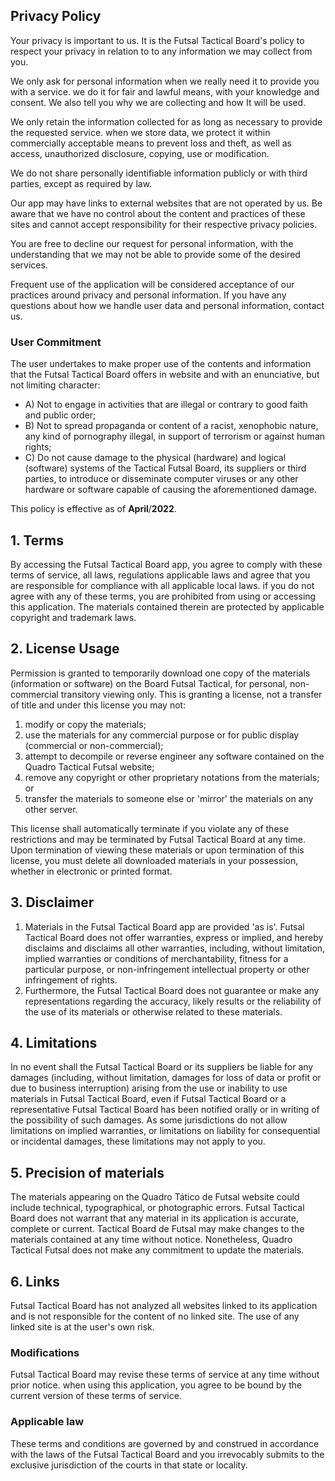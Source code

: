 <h2>Privacy Policy</h2>
<p>Your privacy is important to us. It is the Futsal Tactical Board's policy to respect your privacy in relation to
  to any information we may collect from you.</p>
<p>We only ask for personal information when we really need it to provide you with a service. we do it for
    fair and lawful means, with your knowledge and consent. We also tell you why we are collecting and how
    It will be used. </p>
<p>We only retain the information collected for as long as necessary to provide the requested service. when we store
    data, we protect it within commercially acceptable means to prevent loss and theft, as well as access,
    unauthorized disclosure, copying, use or modification.</p>
<p>We do not share personally identifiable information publicly or with third parties, except as required by law.
</p>
<p>Our app may have links to external websites that are not operated by us. Be aware that we have no control
    about the content and practices of these sites and cannot accept responsibility for their respective privacy policies</a>. </p>
<p>You are free to decline our request for personal information, with the understanding that we may not be able to provide
    some of the desired services.</p>
<p>Frequent use of the application will be considered acceptance of our practices around privacy and
    personal information. If you have any questions about how we handle user data and personal information,
    contact us.</p>
<h3>User Commitment</h3>
<p>The user undertakes to make proper use of the contents and information that the Futsal Tactical Board offers in
    website and with an enunciative, but not limiting character:</p>
<ul>
    <li>A) Not to engage in activities that are illegal or contrary to good faith and public order;</li>
    <li>B) Not to spread propaganda or content of a racist, xenophobic nature, any kind of pornography
        illegal, in support of terrorism or against human rights;</li>
    <li>C) Do not cause damage to the physical (hardware) and logical (software) systems of the Tactical Futsal Board, its
        suppliers or third parties, to introduce or disseminate computer viruses or any other
        hardware or software capable of causing the aforementioned damage.</li>
</ul>
<p>This policy is effective as of <strong>April</strong>/<strong>2022</strong>.</p>

<h2>1. Terms</h2>
<p>By accessing the Futsal Tactical Board app, you agree to comply with these terms of service, all laws, regulations
  applicable laws and agree that you are responsible for compliance with all applicable local laws. if
    you do not agree with any of these terms, you are prohibited from using or accessing this application. The materials contained therein
  are protected by applicable copyright and trademark laws.</p>
<h2>2. License Usage</h2>
<p>Permission is granted to temporarily download one copy of the materials (information or software) on the Board
    Futsal Tactical, for personal, non-commercial transitory viewing only. This is granting a license,
    not a transfer of title and under this license you may not: </p>
<ol>
    <li>modify or copy the materials; </li>
    <li>use the materials for any commercial purpose or for public display (commercial or non-commercial);
    </li>
    <li>attempt to decompile or reverse engineer any software contained on the Quadro Tactical Futsal website;
    </li>
    <li>remove any copyright or other proprietary notations from the materials; or </li>
    <li>transfer the materials to someone else or 'mirror' the materials on any other server.</li>
</ol>
<p>This license shall automatically terminate if you violate any of these restrictions and may be terminated by
    Futsal Tactical Board at any time. Upon termination of viewing these materials or upon termination of this
    license, you must delete all downloaded materials in your possession, whether in electronic or printed format.</p>
<h2>3. Disclaimer</h2>
<ol>
    <li>Materials in the Futsal Tactical Board app are provided 'as is'. Futsal Tactical Board does not offer
        warranties, express or implied, and hereby disclaims and disclaims all other warranties, including, without
        limitation, implied warranties or conditions of merchantability, fitness for a particular purpose, or non-infringement
        intellectual property or other infringement of rights. </li>
    <li>Furthermore, the Futsal Tactical Board does not guarantee or make any representations regarding the accuracy,
        likely results or the reliability of the use of its materials or otherwise related to
        these materials.</li>
</ol>
<h2>4. Limitations</h2>
<p>In no event shall the Futsal Tactical Board or its suppliers be liable for any damages (including,
    without limitation, damages for loss of data or profit or due to business interruption) arising from the use or
    inability to use materials in Futsal Tactical Board, even if Futsal Tactical Board or a representative
    Futsal Tactical Board has been notified orally or in writing of the possibility of such damages.
    As some jurisdictions do not allow limitations on implied warranties, or limitations on liability for
    consequential or incidental damages, these limitations may not apply to you.</p>
<h2>5. Precision of materials</h2>
<p>The materials appearing on the Quadro Tático de Futsal website could include technical, typographical, or photographic errors.
    Futsal Tactical Board does not warrant that any material in its application is accurate, complete or current. Tactical Board
    de Futsal may make changes to the materials contained at any time without notice. Nonetheless,
    Quadro Tactical Futsal does not make any commitment to update the materials.</p>
<h2>6. Links</h2>
<p>Futsal Tactical Board has not analyzed all websites linked to its application and is not responsible for the content of
    no linked site. The use of
    any linked site is at the user's own risk.</p>
</p>
<h3>Modifications</h3>
<p>Futsal Tactical Board may revise these terms of service at any time without prior notice. when using
    this application, you agree to be bound by the current version of these terms of service.</p>
<h3>Applicable law</h3>
<p>These terms and conditions are governed by and construed in accordance with the laws of the Futsal Tactical Board and you
    irrevocably submits to the exclusive jurisdiction of the courts in that state or locality.</p>
